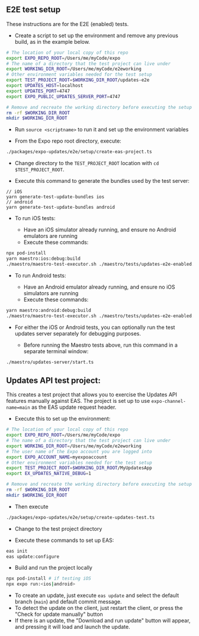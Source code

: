 ## E2E test setup

These instructions are for the E2E (enabled) tests.

- Create a script to set up the environment and remove any previous build, as in the example below.

```bash
# The location of your local copy of this repo
export EXPO_REPO_ROOT=/Users/me/myCode/expo
# The name of a directory that the test project can live under
export WORKING_DIR_ROOT=/Users/me/myCode/e2eworking
# Other environment variables needed for the test setup
export TEST_PROJECT_ROOT=$WORKING_DIR_ROOT/updates-e2e
export UPDATES_HOST=localhost
export UPDATES_PORT=4747
export EXPO_PUBLIC_UPDATES_SERVER_PORT=4747

# Remove and recreate the working directory before executing the setup
rm -rf $WORKING_DIR_ROOT
mkdir $WORKING_DIR_ROOT
```

- Run `source <scriptname>` to run it and set up the environment variables

- From the Expo repo root directory, execute:

```bash
./packages/expo-updates/e2e/setup/create-eas-project.ts
```

- Change directory to the `TEST_PROJECT_ROOT` location with `cd $TEST_PROJECT_ROOT`.

- Execute this command to generate the bundles used by the test server:

```
// iOS
yarn generate-test-update-bundles ios
// android
yarn generate-test-update-bundles android
```

- To run iOS tests:

  - Have an iOS simulator already running, and ensure no Android emulators are running
  - Execute these commands:

```bash
npx pod-install
yarn maestro:ios:debug:build
./maestro/maestro-test-executor.sh ./maestro/tests/updates-e2e-enabled.yml ios debug
```

- To run Android tests:

  - Have an Android emulator already running, and ensure no iOS simulators are running
  - Execute these commands:

```bash
yarn maestro:android:debug:build
./maestro/maestro-test-executor.sh ./maestro/tests/updates-e2e-enabled.yml android debug
```

- For either the iOS or Android tests, you can optionally run the test updates server separately for debugging purposes.

  - Before running the Maestro tests above, run this command in a separate terminal window:

```bash
./maestro/updates-server/start.ts
```

## Updates API test project:

This creates a test project that allows you to exercise the Updates API features manually against EAS. The project is set up to use `expo-channel-name=main` as the EAS update request header.

- Execute this to set up the environment:

```bash
# The location of your local copy of this repo
export EXPO_REPO_ROOT=/Users/me/myCode/expo
# The name of a directory that the test project can live under
export WORKING_DIR_ROOT=/Users/me/myCode/e2eworking
# The user name of the Expo account you are logged into
export EXPO_ACCOUNT_NAME=myexpoaccount
# Other environment variables needed for the test setup
export TEST_PROJECT_ROOT=$WORKING_DIR_ROOT/MyUpdatesApp
export EX_UPDATES_NATIVE_DEBUG=1

# Remove and recreate the working directory before executing the setup
rm -rf $WORKING_DIR_ROOT
mkdir $WORKING_DIR_ROOT
```

- Then execute

```bash
./packages/expo-updates/e2e/setup/create-updates-test.ts
```

- Change to the test project directory

- Execute these commands to set up EAS:

```bash
eas init
eas update:configure
```

- Build and run the project locally

```bash
npx pod-install # if testing iOS
npx expo run:<ios|android>
```

- To create an update, just execute `eas update` and select the default branch (`main`) and default commit message.
- To detect the update on the client, just restart the client, or press the "Check for update manually" button
- If there is an update, the "Download and run update" button will appear, and pressing it will load and launch the update.
